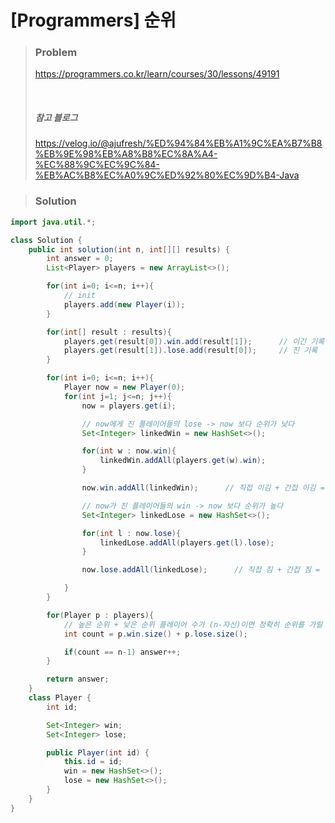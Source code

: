 # [Programmers] 순위



> ### Problem
>
> https://programmers.co.kr/learn/courses/30/lessons/49191
>
> <br>
>
> ##### 참고 블로그
>
> https://velog.io/@ajufresh/%ED%94%84%EB%A1%9C%EA%B7%B8%EB%9E%98%EB%A8%B8%EC%8A%A4-%EC%88%9C%EC%9C%84-%EB%AC%B8%EC%A0%9C%ED%92%80%EC%9D%B4-Java



> ### Solution

```java
import java.util.*;

class Solution {
    public int solution(int n, int[][] results) {
        int answer = 0;
        List<Player> players = new ArrayList<>();

        for(int i=0; i<=n; i++){
            // init
            players.add(new Player(i));
        }

        for(int[] result : results){
            players.get(result[0]).win.add(result[1]);      // 이긴 기록
            players.get(result[1]).lose.add(result[0]);     // 진 기록
        }

        for(int i=0; i<=n; i++){
            Player now = new Player(0);
            for(int j=1; j<=n; j++){
                now = players.get(i);

                // now에게 진 플레이어들의 lose -> now 보다 순위가 낮다
                Set<Integer> linkedWin = new HashSet<>();

                for(int w : now.win){
                    linkedWin.addAll(players.get(w).win);
                }

                now.win.addAll(linkedWin);      // 직접 이김 + 간접 이김 = 합침

                // now가 진 플레이어들의 win -> now 보다 순위가 높다
                Set<Integer> linkedLose = new HashSet<>();

                for(int l : now.lose){
                    linkedLose.addAll(players.get(l).lose);
                }

                now.lose.addAll(linkedLose);      // 직접 짐 + 간접 짐 = 합침

            }
        }

        for(Player p : players){
            // 높은 순위 + 낮은 순위 플레이어 수가 (n-자신)이면 정확히 순위를 가릴 수 있다
            int count = p.win.size() + p.lose.size();       

            if(count == n-1) answer++;
        }

        return answer;
    }
    class Player {
        int id;

        Set<Integer> win;
        Set<Integer> lose;

        public Player(int id) {
            this.id = id;
            win = new HashSet<>();
            lose = new HashSet<>();
        }
    }
}
```

